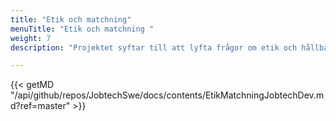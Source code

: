```yaml
---
title: "Etik och matchning"
menuTitle: "Etik och matchning "
weight: 7
description: "Projektet syftar till att lyfta frågor om etik och hållbarhet kopplat till digital matchning."

---
```


{{< getMD "/api/github/repos/JobtechSwe/docs/contents/EtikMatchningJobtechDev.md?ref=master" >}} 